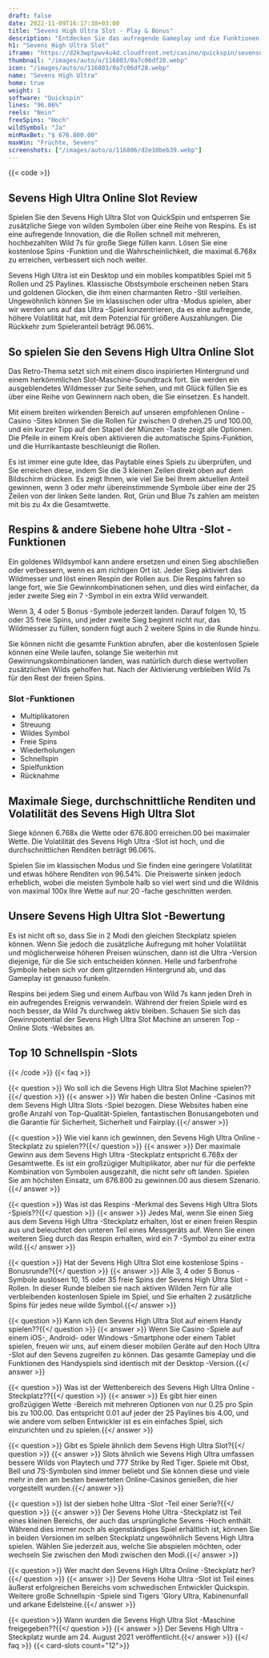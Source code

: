```yaml
---
draft: false
date: 2022-11-09T16:17:38+03:00
title: "Sevens High Ultra Slot - Play & Bonus"
description: "Entdecken Sie das aufregende Gameplay und die Funktionen des Sevens High Ultra Slot in unserer vollständigen Bewertung. Wir zeigen auch, wo wir es mit dem besten Casino -Bonus spielen können."
h1: "Sevens High Ultra Slot"
iframe: "https://d2k3wptpwv4u4d.cloudfront.net/casino/quickspin/sevensultra/index.html?gameid=sevensultra&moneymode=fun&partnerid=quickspin"
thumbnail: "/images/auto/o/116803/0a7c06df28.webp"
icon: "/images/auto/o/116803/0a7c06df28.webp"
name: "Sevens High Ultra"
home: true
weight: 1
software: "Quickspin"
lines: "96.06%"
reels: "Nein"
freeSpins: "Hoch"
wildSymbol: "Ja"
minMaxBet: "$ 676.800.00"
maxWin: "Früchte, Sevens"
screenshots: ["/images/auto/o/116806/d2e10beb39.webp"]
---
```


{{< code >}}<h2>Sevens High Ultra Online Slot Review</h2><p>Spielen Sie den Sevens High Ultra Slot von QuickSpin und entsperren Sie zusätzliche Siege von wilden Symbolen über eine Reihe von Respins. Es ist eine aufregende Innovation, die die Rollen schnell mit mehreren, hochbezahlten Wild 7s für große Siege füllen kann. Lösen Sie eine kostenlose Spins -Funktion und die Wahrscheinlichkeit, die maximal 6.768x zu erreichen, verbessert sich noch weiter.</p><p>Sevens High Ultra ist ein Desktop und ein mobiles kompatibles Spiel mit 5 Rollen und 25 Paylines. Klassische Obstsymbole erscheinen neben Stars und goldenen Glocken, die ihm einen charmanten Retro -Stil verleihen. Ungewöhnlich können Sie im klassischen oder ultra -Modus spielen, aber wir werden uns auf das Ultra -Spiel konzentrieren, da es eine aufregende, höhere Volatilität hat, mit dem Potenzial für größere Auszahlungen. Die Rückkehr zum Spieleranteil beträgt 96.06%.</p><h2>So spielen Sie den Sevens High Ultra Online Slot</h2><p>Das Retro-Thema setzt sich mit einem disco inspirierten Hintergrund und einem herkömmlichen Slot-Maschine-Soundtrack fort. Sie werden ein ausgeblendetes Wildmesser zur Seite sehen, und mit Glück füllen Sie es über eine Reihe von Gewinnern nach oben, die Sie einsetzen. Es handelt.</p><p>Mit einem breiten wirkenden Bereich auf unseren empfohlenen Online -Casino -Sites können Sie die Rollen für zwischen 0 drehen.25 und 100.00, und ein kurzer Tipp auf den Stapel der Münzen -Taste zeigt alle Optionen. Die Pfeile in einem Kreis oben aktivieren die automatische Spins-Funktion, und die Hurrikantaste beschleunigt die Rollen.</p><p>Es ist immer eine gute Idee, das Paytable eines Spiels zu überprüfen, und Sie erreichen diese, indem Sie die 3 kleinen Zeilen direkt oben auf dem Bildschirm drücken. Es zeigt Ihnen, wie viel Sie bei Ihrem aktuellen Anteil gewinnen, wenn 3 oder mehr übereinstimmende Symbole über eine der 25 Zeilen von der linken Seite landen. Rot, Grün und Blue 7s zahlen am meisten mit bis zu 4x die Gesamtwette.</p><h2>Respins & andere Siebene hohe Ultra -Slot -Funktionen</h2><p>Ein goldenes Wildsymbol kann andere ersetzen und einen Sieg abschließen oder verbessern, wenn es am richtigen Ort ist. Jeder Sieg aktiviert das Wildmesser und löst einen Respin der Rollen aus. Die Respins fahren so lange fort, wie Sie Gewinnkombinationen sehen, und dies wird einfacher, da jeder zweite Sieg ein 7 -Symbol in ein extra Wild verwandelt.</p><p>Wenn 3, 4 oder 5 Bonus -Symbole jederzeit landen. Darauf folgen 10, 15 oder 35 freie Spins, und jeder zweite Sieg beginnt nicht nur, das Wildmesser zu füllen, sondern fügt auch 2 weitere Spins in die Runde hinzu.</p><p>Sie können nicht die gesamte Funktion abrufen, aber die kostenlosen Spiele können eine Weile laufen, solange Sie weiterhin mit Gewinnungskombinationen landen, was natürlich durch diese wertvollen zusätzlichen Wilds geholfen hat. Nach der Aktivierung verbleiben Wild 7s für den Rest der freien Spins.</p><h3>
Slot -Funktionen</h3><ul>
<li></span>
Multiplikatoren</li>
<li></span>
Streuung</li>
<li></span>
Wildes Symbol</li>
<li></span>
Freie Spins</li>
<li></span>
Wiederholungen</li>
<li></span>
Schnellspin</li>
<li></span>
Spielfunktion</li>
<li></span>
Rücknahme</li></ul><h2>Maximale Siege, durchschnittliche Renditen und Volatilität des Sevens High Ultra Slot</h2><p>Siege können 6.768x die Wette oder 676.800 erreichen.00 bei maximaler Wette. Die Volatilität des Sevens High Ultra -Slot ist hoch, und die durchschnittlichen Renditen beträgt 96.06%.</p><p>Spielen Sie im klassischen Modus und Sie finden eine geringere Volatilität und etwas höhere Renditen von 96.54%. Die Preiswerte sinken jedoch erheblich, wobei die meisten Symbole halb so viel wert sind und die Wildnis von maximal 100x Ihre Wette auf nur 20 -fache geschnitten werden.</p><h2>Unsere Sevens High Ultra Slot -Bewertung</h2><p>Es ist nicht oft so, dass Sie in 2 Modi den gleichen Steckplatz spielen können. Wenn Sie jedoch die zusätzliche Aufregung mit hoher Volatilität und möglicherweise höheren Preisen wünschen, dann ist die Ultra -Version diejenige, für die Sie sich entscheiden können. Helle und farbenfrohe Symbole heben sich vor dem glitzernden Hintergrund ab, und das Gameplay ist genauso funkeln.</p><p>Respins bei jedem Sieg und einem Aufbau von Wild 7s kann jeden Dreh in ein aufregendes Ereignis verwandeln. Während der freien Spiele wird es noch besser, da Wild 7s durchweg aktiv bleiben. Schauen Sie sich das Gewinnpotential der Sevens High Ultra Slot Machine an unseren Top -Online Slots -Websites an.</p><h2>Top 10 Schnellspin -Slots</h2>
{{< /code >}}
{{< faq >}}

{{< question >}} Wo soll ich die Sevens High Ultra Slot Machine spielen??{{</ question >}}
{{< answer >}} Wir haben die besten Online -Casinos mit dem Sevens High Ultra Slots -Spiel bezogen. Diese Websites haben eine große Anzahl von Top-Qualität-Spielen, fantastischen Bonusangeboten und die Garantie für Sicherheit, Sicherheit und Fairplay.{{</ answer >}}

{{< question >}} Wie viel kann ich gewinnen, den Sevens High Ultra Online -Steckplatz zu spielen??{{</ question >}}
{{< answer >}} Der maximale Gewinn aus dem Sevens High Ultra -Steckplatz entspricht 6.768x der Gesamtwette. Es ist ein großzügiger Multiplikator, aber nur für die perfekte Kombination von Symbolen ausgezahlt, die nicht sehr oft landen. Spielen Sie am höchsten Einsatz, um 676.800 zu gewinnen.00 aus diesem Szenario.{{</ answer >}}

{{< question >}} Was ist das Respins -Merkmal des Sevens High Ultra Slots -Spiels??{{</ question >}}
{{< answer >}} Jedes Mal, wenn Sie einen Sieg aus dem Sevens High Ultra -Steckplatz erhalten, löst er einen freien Respin aus und beleuchtet den unteren Teil eines Messgeräts auf. Wenn Sie einen weiteren Sieg durch das Respin erhalten, wird ein 7 -Symbol zu einer extra wild.{{</ answer >}}

{{< question >}} Hat der Sevens High Ultra Slot eine kostenlose Spins -Bonusrunde?{{</ question >}}
{{< answer >}} Alle 3, 4 oder 5 Bonus -Symbole auslösen 10, 15 oder 35 freie Spins der Sevens High Ultra Slot -Rollen. In dieser Runde bleiben sie nach aktiven Wilden 7ern für alle verbleibenden kostenlosen Spiele im Spiel, und Sie erhalten 2 zusätzliche Spins für jedes neue wilde Symbol.{{</ answer >}}

{{< question >}} Kann ich den Sevens High Ultra Slot auf einem Handy spielen??{{</ question >}}
{{< answer >}} Wenn Sie Casino -Spiele auf einem iOS-, Android- oder Windows -Smartphone oder einem Tablet spielen, freuen wir uns, auf einem dieser mobilen Geräte auf den Hoch Ultra -Slot auf den Sevens zugreifen zu können. Das gesamte Gameplay und die Funktionen des Handyspiels sind identisch mit der Desktop -Version.{{</ answer >}}

{{< question >}} Was ist der Wettenbereich des Sevens High Ultra Online -Steckplatz??{{</ question >}}
{{< answer >}} Es gibt hier einen großzügigen Wette -Bereich mit mehreren Optionen von nur 0.25 pro Spin bis zu 100.00. Das entspricht 0.01 auf jeder der 25 Paylines bis 4.00, und wie andere vom selben Entwickler ist es ein einfaches Spiel, sich einzurichten und zu spielen.{{</ answer >}}

{{< question >}} Gibt es Spiele ähnlich dem Sevens High Ultra Slot?{{</ question >}}
{{< answer >}} Slots ähnlich wie Sevens High Ultra umfassen bessere Wilds von Playtech und 777 Strike by Red Tiger. Spiele mit Obst, Bell und 7S-Symbolen sind immer beliebt und Sie können diese und viele mehr in den am besten bewerteten Online-Casinos genießen, die hier vorgestellt wurden.{{</ answer >}}

{{< question >}} Ist der sieben hohe Ultra -Slot -Teil einer Serie?{{</ question >}}
{{< answer >}} Der Sevens Hohe Ultra -Steckplatz ist Teil eines kleinen Bereichs, der auch das ursprüngliche Sevens -Hoch enthält. Während dies immer noch als eigenständiges Spiel erhältlich ist, können Sie in beiden Versionen im selben Steckplatz ungewöhnlich Sevens High Ultra spielen. Wählen Sie jederzeit aus, welche Sie abspielen möchten, oder wechseln Sie zwischen den Modi zwischen den Modi.{{</ answer >}}

{{< question >}} Wer macht den Sevens High Ultra Online -Steckplatz her?{{</ question >}}
{{< answer >}} Der Sevens Hohe Ultra -Slot ist Teil eines äußerst erfolgreichen Bereichs vom schwedischen Entwickler Quickspin. Weitere große Schnellspin -Spiele sind Tigers 'Glory Ultra, Kabinenunfall und arkane Edelsteine.{{</ answer >}}

{{< question >}} Wann wurden die Sevens High Ultra Slot -Maschine freigegeben??{{</ question >}}
{{< answer >}} Der Sevens High Ultra -Steckplatz wurde am 24. August 2021 veröffentlicht.{{</ answer >}}
{{</ faq >}}
{{< card-slots count="12">}}